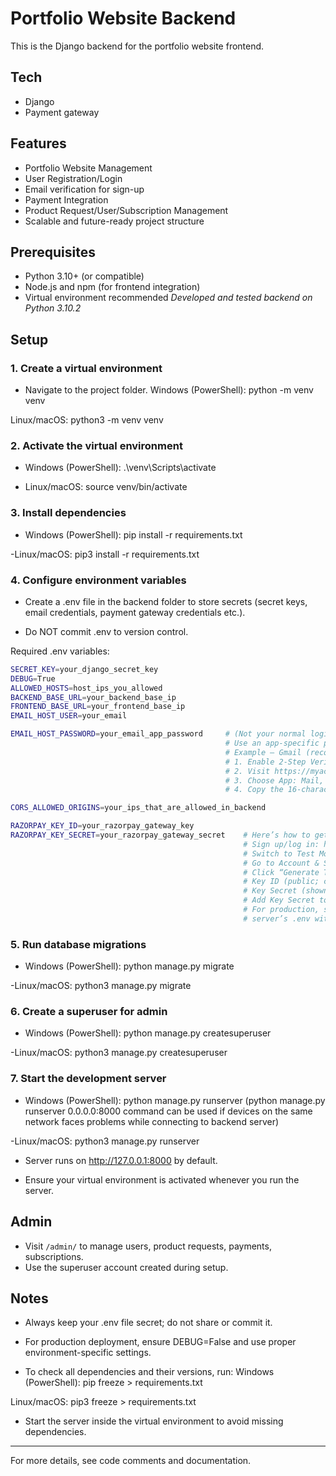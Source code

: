 # Portfolio Website Backend

This is the Django backend for the portfolio website frontend.

## Tech
- Django
- Payment gateway

## Features
- Portfolio Website Management
- User Registration/Login
- Email verification for sign-up
- Payment Integration
- Product Request/User/Subscription Management
- Scalable and future-ready project structure

## Prerequisites

- Python 3.10+ (or compatible)
- Node.js and npm (for frontend integration)
- Virtual environment recommended
_Developed and tested backend on Python 3.10.2_

## Setup

### 1. Create a virtual environment
- Navigate to the project folder. 
Windows (PowerShell): 
python -m venv venv

Linux/macOS:
python3 -m venv venv

### 2. Activate the virtual environment
- Windows (PowerShell):
.\venv\Scripts\activate

- Linux/macOS:
source venv/bin/activate

### 3. Install dependencies
- Windows (PowerShell):
pip install -r requirements.txt

-Linux/macOS:
pip3 install -r requirements.txt

### 4. Configure environment variables
- Create a .env file in the backend folder to store secrets (secret keys, email credentials, payment gateway credentials etc.).

- Do NOT commit .env to version control.

Required .env variables:

```bash
SECRET_KEY=your_django_secret_key
DEBUG=True
ALLOWED_HOSTS=host_ips_you_allowed
BACKEND_BASE_URL=your_backend_base_ip
FRONTEND_BASE_URL=your_frontend_base_ip
EMAIL_HOST_USER=your_email

EMAIL_HOST_PASSWORD=your_email_app_password     # (Not your normal login password)
                                                # Use an app-specific password or SMTP API key from your email provider.
                                                # Example – Gmail (recommended for this setup):
                                                # 1. Enable 2-Step Verification on your Gmail account.
                                                # 2. Visit https://myaccount.google.com/apppasswords
                                                # 3. Choose App: Mail, Device: Other (or your choice)
                                                # 4. Copy the 16-character code (remove spaces when adding to .env)

CORS_ALLOWED_ORIGINS=your_ips_that_are_allowed_in_backend

RAZORPAY_KEY_ID=your_razorpay_gateway_key
RAZORPAY_KEY_SECRET=your_razorpay_gateway_secret    # Here’s how to get your Razorpay API keys (Key ID and Key Secret):
                                                    # Sign up/log in: https://dashboard.razorpay.com
                                                    # Switch to Test Mode (top-right toggle) for development.
                                                    # Go to Account & Settings → API Keys.
                                                    # Click “Generate Test Key.” You’ll see:
                                                    # Key ID (public; can be used on frontend)
                                                    # Key Secret (shown once; download/copy it now)
                                                    # Add Key Secret to backend .env
                                                    # For production, switch to Live Mode and “Generate Live Key,” then update the 
                                                    # server’s .env with the live values (do not mix test and live keys).
```

### 5. Run database migrations
- Windows (PowerShell):
python manage.py migrate

-Linux/macOS:
python3 manage.py migrate

### 6. Create a superuser for admin
- Windows (PowerShell):
python manage.py createsuperuser

-Linux/macOS:
python3 manage.py createsuperuser

### 7. Start the development server
- Windows (PowerShell):
python manage.py runserver
(python manage.py runserver 0.0.0.0:8000 command can be used if devices on the same network faces problems while connecting to backend server)

-Linux/macOS:
python3 manage.py runserver

- Server runs on http://127.0.0.1:8000 by default.

- Ensure your virtual environment is activated whenever you run the server.

## Admin
- Visit `/admin/` to manage users, product requests, payments, subscriptions.
- Use the superuser account created during setup.

## Notes
- Always keep your .env file secret; do not share or commit it.

- For production deployment, ensure DEBUG=False and use proper environment-specific settings.

- To check all dependencies and their versions, run:
Windows (PowerShell):
pip freeze > requirements.txt

Linux/macOS:
pip3 freeze > requirements.txt

- Start the server inside the virtual environment to avoid missing dependencies.

---

For more details, see code comments and documentation.
